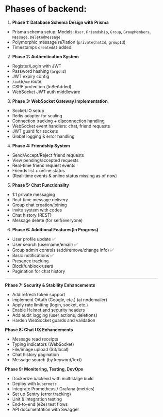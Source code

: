 # Phases of backend:

1. **Phase 1: Database Schema Design with Prisma**

- Prisma schema setup: Models: `User`, `Friendship`, `Group`, `GroupMembers`, `Message`, `DeletedMessage`
- Polymorphic message re7lation (`privateChatId`, `groupId`)
- Timestamps `createdAt` added

2. **Phase 2: Authentication System**

- Register/Login with JWT
- Password hashing (`argon2`)
- JWT expiry config
- `/auth/me` route
- CSRF protection (toBeAdded)
- WebSocket JWT auth middleware

3. **Phase 3: WebSocket Gateway Implementation**

- Socket.IO setup
- Redis adapter for scaling
- Connection tracking + disconnection handling
- WebSocket event handlers: chat, friend requests
- JWT guard for sockets
- Global logging & error handling

4. **Phase 4: Friendship System**

- Send/Accept/Reject friend requests
- View pending/accepted requests
- Real-time friend request events
- Friends list + online status
- (Real-time events & online status missing as of now)

5. **Phase 5: Chat Functionality**

- 1:1 private messaging
- Real-time message delivery
- Group chat creation/joining
- Invite system with codes
- Chat history (REST)
- Message delete (for self/everyone)

6. **Phase 6: Additional Features(In Progress)**

- User profile update ✅
- User search (username/email) ✅
- Group admin controls (add/remove/change info) ✅
- Basic notifications ✅
- Presence tracking
- Block/unblock users
- Pagination for chat history

---

**Phase 7: Security & Stability Enhancements**

- Add refresh token support
- Implement OAuth (Google, etc.) (at nodemailer)
- Apply rate limiting (login, socket, etc.)
- Enable Helmet and security headers
- Add audit logging (user actions, deletions)
- Harden WebSocket guards and validation

**Phase 8: Chat UX Enhancements**

- Message read receipts
- Typing indicators (WebSocket)
- File/image upload (S3/local)
- Chat history pagination
- Message search (by keyword/text)

**Phase 9: Monitoring, Testing, DevOps**

- Dockerize backend with multistage build
- Deploy with `kubernets`
- Integrate Prometheus / Grafana (metrics)
- Set up Sentry (error tracking)
- Unit & integration testing
- End-to-end (e2e) test flows
- API documentation with Swagger
